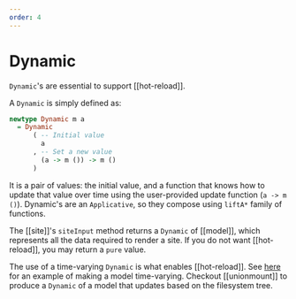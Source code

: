 ```yaml
---
order: 4
---
```


# Dynamic


`Dynamic`'s are essential to support [[hot-reload]].

A `Dynamic` is simply defined as:

```haskell
newtype Dynamic m a
  = Dynamic
      ( -- Initial value
        a
      , -- Set a new value
        (a -> m ()) -> m ()
      )
```

It is a pair of values: the initial value, and a function that knows how to update that value over time using the user-provided update function (`a -> m ()`). Dynamic's are an `Applicative`, so they compose using `liftA*` family of functions. 

The [[site]]'s `siteInput` method returns a `Dynamic` of [[model]], which represents all the data required to render a site. If you do not want [[hot-reload]], you may return a `pure` value.

The use of a time-varying `Dynamic` is what enables [[hot-reload]]. See [here](https://github.com/fpindia/fpindia-site/pull/24/files) for an example of making a model time-varying. Checkout [[unionmount]] to produce a `Dynamic` of a model that updates based on the filesystem tree.